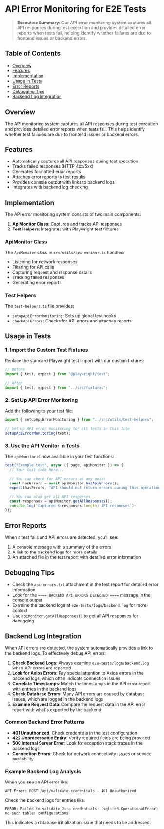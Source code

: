 # API Error Monitoring for E2E Tests

> **Executive Summary:** Our API error monitoring system captures all API responses during test execution and provides detailed error reports when tests fail, helping identify whether failures are due to frontend issues or backend errors.

<!--
Last Updated: 11/04/2025
Related Documents:
- [E2E Testing](./e2e-testing.md)
- [Test Environment](./test-environment.md)
- [Backend API](../api/backend-api.md)
- [Error Handling](../api/error-handling.md)
-->

## Table of Contents

- [Overview](#overview)
- [Features](#features)
- [Implementation](#implementation)
- [Usage in Tests](#usage-in-tests)
- [Error Reports](#error-reports)
- [Debugging Tips](#debugging-tips)
- [Backend Log Integration](#backend-log-integration)

## Overview

The API monitoring system captures all API responses during test execution and provides detailed error reports when tests fail. This helps identify whether test failures are due to frontend issues or backend errors.

## Features

- Automatically captures all API responses during test execution
- Tracks failed responses (HTTP 4xx/5xx)
- Generates formatted error reports
- Attaches error reports to test results
- Provides console output with links to backend logs
- Integrates with backend log checking

## Implementation

The API error monitoring system consists of two main components:

1. **ApiMonitor Class**: Captures and tracks API responses
2. **Test Helpers**: Integrates with Playwright test fixtures

### ApiMonitor Class

The `ApiMonitor` class in `src/utils/api-monitor.ts` handles:

- Listening for network responses
- Filtering for API calls
- Capturing request and response details
- Tracking failed responses
- Generating error reports

### Test Helpers

The `test-helpers.ts` file provides:

- `setupApiErrorMonitoring`: Sets up global test hooks
- `checkApiErrors`: Checks for API errors and attaches reports

## Usage in Tests

### 1. Import the Custom Test Fixtures

Replace the standard Playwright test import with our custom fixtures:

```typescript
// Before
import { test, expect } from "@playwright/test";

// After
import { test, expect } from "../src/fixtures";
```

### 2. Set Up API Error Monitoring

Add the following to your test file:

```typescript
import { setupApiErrorMonitoring } from "../src/utils/test-helpers";

// Set up API error monitoring for all tests in this file
setupApiErrorMonitoring(test);
```

### 3. Use the API Monitor in Tests

The `apiMonitor` is now available in your test functions:

```typescript
test("Example test", async ({ page, apiMonitor }) => {
  // Your test code here...

  // You can check for API errors at any point
  const hasErrors = await apiMonitor.hasApiErrors();
  expect(hasErrors, "API should not return errors during this operation").toBe(false);

  // You can also get all API responses
  const responses = apiMonitor.getAllResponses();
  console.log(`Captured ${responses.length} API responses`);
});
```

## Error Reports

When a test fails and API errors are detected, you'll see:

1. A console message with a summary of the errors
2. A link to the backend logs for more details
3. An attached file in the test report with detailed error information

## Debugging Tips

- Check the `api-errors.txt` attachment in the test report for detailed error information
- Look for the `==== BACKEND API ERRORS DETECTED ====` message in the console output
- Examine the backend logs at `e2e-tests/logs/backend.log` for more context
- Use `apiMonitor.getAllResponses()` to get all API responses for debugging

## Backend Log Integration

When API errors are detected, the system automatically provides a link to the backend logs. To effectively debug API errors:

1. **Check Backend Logs**: Always examine `e2e-tests/logs/backend.log` when API errors are reported
2. **Look for Axios Errors**: Pay special attention to Axios errors in the backend logs, which often indicate connection issues
3. **Correlate Timestamps**: Match the timestamps in the API error report with entries in the backend logs
4. **Check Database Errors**: Many API errors are caused by database issues, which are logged in the backend logs
5. **Examine Request Data**: Compare the request data in the API error report with what's expected by the backend

### Common Backend Error Patterns

- **401 Unauthorized**: Check credentials in the test configuration
- **422 Unprocessable Entity**: Verify required fields are being provided
- **500 Internal Server Error**: Look for exception stack traces in the backend logs
- **Connection Errors**: Check for network connectivity issues or service availability

### Example Backend Log Analysis

When you see an API error like:

```text
API Error: POST /api/validate-credentials - 401 Unauthorized
```

Check the backend logs for entries like:

```text
ERROR: Failed to validate Jira credentials: (sqlite3.OperationalError) no such table: configurations
```

This indicates a database initialization issue that needs to be addressed.
